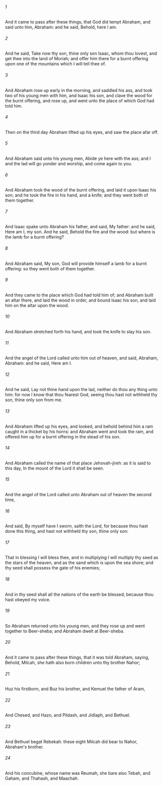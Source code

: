 ###### 1
And it came to pass after these things, that God did tempt Abraham, and said unto him, Abraham: and he said, Behold, here I am.

###### 2
And he said, Take now thy son, thine only son Isaac, whom thou lovest, and get thee into the land of Moriah; and offer him there for a burnt offering upon one of the mountains which I will tell thee of.

###### 3
And Abraham rose up early in the morning, and saddled his ass, and took two of his young men with him, and Isaac his son, and clave the wood for the burnt offering, and rose up, and went unto the place of which God had told him.

###### 4
Then on the third day Abraham lifted up his eyes, and saw the place afar off.

###### 5
And Abraham said unto his young men, Abide ye here with the ass; and I and the lad will go yonder and worship, and come again to you.

###### 6
And Abraham took the wood of the burnt offering, and laid it upon Isaac his son; and he took the fire in his hand, and a knife; and they went both of them together.

###### 7
And Isaac spake unto Abraham his father, and said, My father: and he said, Here am I, my son. And he said, Behold the fire and the wood: but where is the lamb for a burnt offering?

###### 8
And Abraham said, My son, God will provide himself a lamb for a burnt offering: so they went both of them together.

###### 9
And they came to the place which God had told him of; and Abraham built an altar there, and laid the wood in order, and bound Isaac his son, and laid him on the altar upon the wood.

###### 10
And Abraham stretched forth his hand, and took the knife to slay his son.

###### 11
And the angel of the Lord called unto him out of heaven, and said, Abraham, Abraham: and he said, Here am I.

###### 12
And he said, Lay not thine hand upon the lad, neither do thou any thing unto him: for now I know that thou fearest God, seeing thou hast not withheld thy son, thine only son from me.

###### 13
And Abraham lifted up his eyes, and looked, and behold behind him a ram caught in a thicket by his horns: and Abraham went and took the ram, and offered him up for a burnt offering in the stead of his son.

###### 14
And Abraham called the name of that place Jehovah-jireh: as it is said to this day, In the mount of the Lord it shall be seen.

###### 15
And the angel of the Lord called unto Abraham out of heaven the second time,

###### 16
And said, By myself have I sworn, saith the Lord, for because thou hast done this thing, and hast not withheld thy son, thine only son:

###### 17
That in blessing I will bless thee, and in multiplying I will multiply thy seed as the stars of the heaven, and as the sand which is upon the sea shore; and thy seed shall possess the gate of his enemies;

###### 18
And in thy seed shall all the nations of the earth be blessed; because thou hast obeyed my voice.

###### 19
So Abraham returned unto his young men, and they rose up and went together to Beer-sheba; and Abraham dwelt at Beer-sheba.

###### 20
And it came to pass after these things, that it was told Abraham, saying, Behold, Milcah, she hath also born children unto thy brother Nahor;

###### 21
Huz his firstborn, and Buz his brother, and Kemuel the father of Aram,

###### 22
And Chesed, and Hazo, and Pildash, and Jidlaph, and Bethuel.

###### 23
And Bethuel begat Rebekah: these eight Milcah did bear to Nahor, Abraham's brother.

###### 24
And his concubine, whose name was Reumah, she bare also Tebah, and Gaham, and Thahash, and Maachah.

